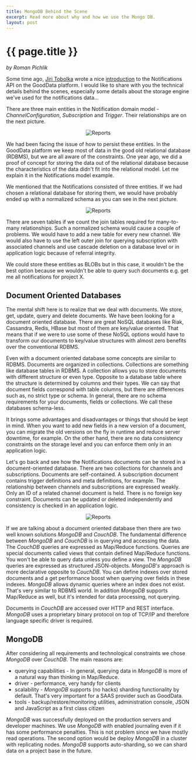 ```yaml
---
title: MongoDB Behind the Scene
excerpt: Read more about why and how we use the Mongo DB.
layout: post
---
```


# {{ page.title }}

_by Roman Pichlik_

Some time ago, [Jiri Tobolka](http://twitter.com/jirtob) wrote a nice [introduction](http://developer.gooddata.com/blog/2011/09/13/Notifications-API/) to the Notifications API on the GoodData platform. I would like to share with you the technical details behind the scenes, especially some details about the storage engine we've used for the notifications data...

There are three main entities in the Notification domain model - _ChannelConfiguration_, _Subscription_ and _Trigger_. Their relationships are on the next picture.

<center><img src="{{ site.root }}/images/posts/mongo-1.png" alt="Reports"></center>

We had been facing the issue of how to persist these entities. In the GoodData platform we keep most of data in the good old relational database (RDBMS), but we are all aware of the constraints. One year ago, we did a proof of concept for storing the data out of the relational database because the characteristics of the data didn't fit into the relational model. Let me explain it in the Notifications model example.

We mentioned that the Notifications consisted of three entities. If we had chosen a relational database for storing them, we would have probably ended up with a normalized schema as you can see in the next picture.

<center><img src="{{ site.root }}/images/posts/mongo-2.png" alt="Reports"></center>

There are seven tables if we count the join tables required for many-to-many relationships. Such a normalized schema would cause a couple of problems. We would have to add a new table for every new channel. We would also have to use the left outer join for querying subscription with associated channels and use cascade deletion on a database level or in application logic because of referral integrity. 

We could store these entities as BLOBs but in this case, it wouldn't be the best option because we wouldn't be able to query such documents e.g. get me all notifications for project X.

## Document Oriented Databases

The mental shift here is to realize that we deal with documents. We store, get, update, query and delete documents. We have been looking for a document oriented database. There are great NoSQL databases like Riak, Cassandra, Redis, HBase but most of them are key/value oriented. That means that if we were to use some of these NoSQL options would have to transform our documents to key/value structures with almost zero benefits over the conventional RDBMS.

Even with a document oriented database some concepts are similar to RDBMS. Documents are organized in collections. Collections are something like database tables in RDBMS. A collection allows you to store documents with different structure or even type. Opposite to a database table where the structure is determined by columns and their types. We can say that document fields correspond with table columns, but there are differences such as, no strict type or schema. In general, there are no schema requirements for your documents, fields or collections. We call these databases schema-less.

It brings some advantages and disadvantages or things that should be kept in mind. When you want to add new fields in a new version of a document, you can migrate the old versions on the fly in runtime and reduce server downtime, for example. On the other hand, there are no data consistency constraints on the storage level and you can enforce them only in an application logic.

Let's go back and see how the Notifications documents can be stored in a document-oriented database. There are two collections for channels and subscriptions. Documents are self-contained. A subscription document contains trigger definitions and meta definitions, for example. The relationship between channels and subscriptions are expressed weakly. Only an ID of a related channel document is held. There is no foreign key constraint. Documents can be updated or deleted independently and consistency is checked in an application logic.

<center><img src="{{ site.root }}/images/posts/mongo-3.png" alt="Reports"></center>

If we are talking about a document oriented database then there are two well known solutions _MongoDB_ and _CouchDB_. The fundamental difference between _MongoDB_ and _CouchDB_ is in querying and accessing the data. The _CouchDB_ queries are expressed as Map/Reduce functions. Queries are special documents called views that contain defined Map/Reduce functions. You won't be able to query data unless you define a view. The _MongoDB_ queries are expressed as structured JSON-objects. _MongoDB's_ approach is more declarative opposite to _CouchDB_. You can define indexes over stored documents and a get performance boost when querying over fields in these indexes. _MongoDB_ allows dynamic queries where an index does not exist. That's very similar to RDBMS world. In addition _MongoDB_ supports Map/Reduce as well, but it's intended for data processing, not querying.

Documents in _CouchDB_ are accessed over HTTP and REST interface. _MongoDB_ uses a proprietary binary protocol on top of TCP/IP and therefore language specific driver is required.

## MongoDB

After considering all requirements and technological constraints we chose _MongoDB_ over _CouchDB_. The main reasons are:

- querying capabilities - In general, querying data in _MongoDB_ is more of a natural way than thinking in Map/Reduce.
- driver - performance, very handy for clients
- scalability - _MongoDB_ supports (no hacks) sharding functionality by default. That's very important for a SAAS provider such as GoodData.
- tools - backup/restore/monitoring utilities, administration console, JSON and JavaScript as a first class citizen

_MongoDB_ was successfully deployed on the production servers and developer machines. We use _MongoDB_ with enabled journaling even if it has some performance penalties.  This is not problem since we have mostly read operations. The second option would be deploy _MongoDB_ in a cluster with replicating nodes. _MongoDB_ supports auto-sharding, so we can shard data on a project base in the future.

